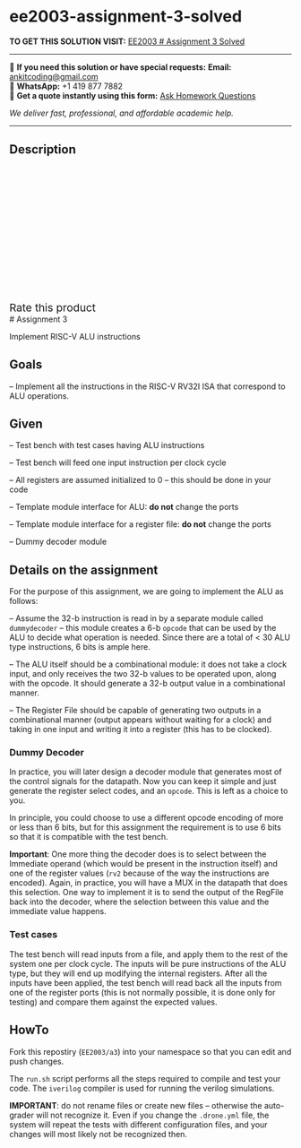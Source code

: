 # ee2003-assignment-3-solved
**TO GET THIS SOLUTION VISIT:** [EE2003 # Assignment 3 Solved](https://www.ankitcodinghub.com/product/ee2003-assignment-3-solved/)


---

📩 **If you need this solution or have special requests:** **Email:** ankitcoding@gmail.com  
📱 **WhatsApp:** +1 419 877 7882  
📄 **Get a quote instantly using this form:** [Ask Homework Questions](https://www.ankitcodinghub.com/services/ask-homework-questions/)

*We deliver fast, professional, and affordable academic help.*

---

<h2>Description</h2>



<div class="kk-star-ratings kksr-auto kksr-align-center kksr-valign-top" data-payload="{&quot;align&quot;:&quot;center&quot;,&quot;id&quot;:&quot;90769&quot;,&quot;slug&quot;:&quot;default&quot;,&quot;valign&quot;:&quot;top&quot;,&quot;ignore&quot;:&quot;&quot;,&quot;reference&quot;:&quot;auto&quot;,&quot;class&quot;:&quot;&quot;,&quot;count&quot;:&quot;0&quot;,&quot;legendonly&quot;:&quot;&quot;,&quot;readonly&quot;:&quot;&quot;,&quot;score&quot;:&quot;0&quot;,&quot;starsonly&quot;:&quot;&quot;,&quot;best&quot;:&quot;5&quot;,&quot;gap&quot;:&quot;4&quot;,&quot;greet&quot;:&quot;Rate this product&quot;,&quot;legend&quot;:&quot;0\/5 - (0 votes)&quot;,&quot;size&quot;:&quot;24&quot;,&quot;title&quot;:&quot;EE2003 # Assignment 3 Solved&quot;,&quot;width&quot;:&quot;0&quot;,&quot;_legend&quot;:&quot;{score}\/{best} - ({count} {votes})&quot;,&quot;font_factor&quot;:&quot;1.25&quot;}">

<div class="kksr-stars">

<div class="kksr-stars-inactive">
            <div class="kksr-star" data-star="1" style="padding-right: 4px">


<div class="kksr-icon" style="width: 24px; height: 24px;"></div>
        </div>
            <div class="kksr-star" data-star="2" style="padding-right: 4px">


<div class="kksr-icon" style="width: 24px; height: 24px;"></div>
        </div>
            <div class="kksr-star" data-star="3" style="padding-right: 4px">


<div class="kksr-icon" style="width: 24px; height: 24px;"></div>
        </div>
            <div class="kksr-star" data-star="4" style="padding-right: 4px">


<div class="kksr-icon" style="width: 24px; height: 24px;"></div>
        </div>
            <div class="kksr-star" data-star="5" style="padding-right: 4px">


<div class="kksr-icon" style="width: 24px; height: 24px;"></div>
        </div>
    </div>

<div class="kksr-stars-active" style="width: 0px;">
            <div class="kksr-star" style="padding-right: 4px">


<div class="kksr-icon" style="width: 24px; height: 24px;"></div>
        </div>
            <div class="kksr-star" style="padding-right: 4px">


<div class="kksr-icon" style="width: 24px; height: 24px;"></div>
        </div>
            <div class="kksr-star" style="padding-right: 4px">


<div class="kksr-icon" style="width: 24px; height: 24px;"></div>
        </div>
            <div class="kksr-star" style="padding-right: 4px">


<div class="kksr-icon" style="width: 24px; height: 24px;"></div>
        </div>
            <div class="kksr-star" style="padding-right: 4px">


<div class="kksr-icon" style="width: 24px; height: 24px;"></div>
        </div>
    </div>
</div>


<div class="kksr-legend" style="font-size: 19.2px;">
            <span class="kksr-muted">Rate this product</span>
    </div>
    </div>
# Assignment 3

Implement RISC-V ALU instructions

## Goals

– Implement all the instructions in the RISC-V RV32I ISA that correspond to ALU operations.

## Given

– Test bench with test cases having ALU instructions

– Test bench will feed one input instruction per clock cycle

– All registers are assumed initialized to 0 – this should be done in your code

– Template module interface for ALU: **do not** change the ports

– Template module interface for a register file: **do not** change the ports

– Dummy decoder module

## Details on the assignment

For the purpose of this assignment, we are going to implement the ALU as follows:

– Assume the 32-b instruction is read in by a separate module called `dummydecoder` – this module creates a 6-b `opcode` that can be used by the ALU to decide what operation is needed. Since there are a total of &lt; 30 ALU type instructions, 6 bits is ample here.

– The ALU itself should be a combinational module: it does not take a clock input, and only receives the two 32-b values to be operated upon, along with the opcode. It should generate a 32-b output value in a combinational manner.

– The Register File should be capable of generating two outputs in a combinational manner (output appears without waiting for a clock) and taking in one input and writing it into a register (this has to be clocked).

### Dummy Decoder

In practice, you will later design a decoder module that generates most of the control signals for the datapath. Now you can keep it simple and just generate the register select codes, and an `opcode`. This is left as a choice to you.

In principle, you could choose to use a different opcode encoding of more or less than 6 bits, but for this assignment the requirement is to use 6 bits so that it is compatible with the test bench.

**Important**: One more thing the decoder does is to select between the Immediate operand (which would be present in the instruction itself) and one of the register values (`rv2` because of the way the instructions are encoded). Again, in practice, you will have a MUX in the datapath that does this selection. One way to implement it is to send the output of the RegFile back into the decoder, where the selection between this value and the immediate value happens.

### Test cases

The test bench will read inputs from a file, and apply them to the rest of the system one per clock cycle. The inputs will be pure instructions of the ALU type, but they will end up modifying the internal registers. After all the inputs have been applied, the test bench will read back all the inputs from one of the register ports (this is not normally possible, it is done only for testing) and compare them against the expected values.

## HowTo

Fork this repostiry (`EE2003/a3`) into your namespace so that you can edit and push changes.

The `run.sh` script performs all the steps required to compile and test your code. The `iverilog` compiler is used for running the verilog simulations.

**IMPORTANT**: do not rename files or create new files – otherwise the auto-grader will not recognize it. Even if you change the `.drone.yml` file, the system will repeat the tests with different configuration files, and your changes will most likely not be recognized then.

&nbsp;
